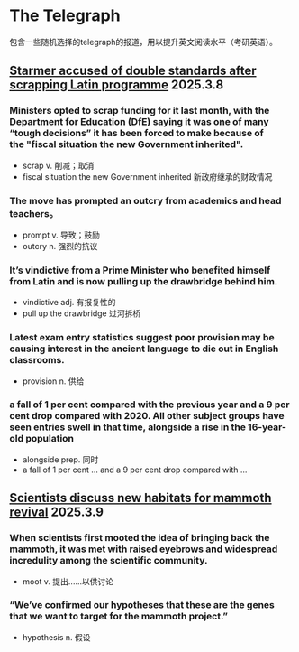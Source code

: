 # The Telegraph

包含一些随机选择的telegraph的报道，用以提升英文阅读水平（考研英语）。

## [Starmer accused of double standards after scrapping Latin programme](https://www.telegraph.co.uk/politics/2025/03/07/starmer-accused-double-standards-scrapping-latin-programme/?&ICID=continue_without_subscribing_reg_first) 2025.3.8

### Ministers opted to scrap funding for it last month, with the Department for Education (DfE) saying it was one of many “tough decisions” it has been forced to make because of the "fiscal situation the new Government inherited".

- scrap v. 削减；取消
- fiscal situation the new Government inherited 新政府继承的财政情况

### The move has prompted an outcry from academics and head teachers。

- prompt v. 导致；鼓励
- outcry n. 强烈的抗议

### It’s vindictive from a Prime Minister who benefited himself from Latin and is now pulling up the drawbridge behind him.

- vindictive adj. 有报复性的
- pull up the drawbridge 过河拆桥

### Latest exam entry statistics suggest poor provision may be causing interest in the ancient language to die out in English classrooms.

- provision n. 供给

### a fall of 1 per cent compared with the previous year and a 9 per cent drop compared with 2020. All other subject groups have seen entries swell in that time, alongside a rise in the 16-year-old population

- alongside prep. 同时
- a fall of 1 per cent ... and a 9 per cent drop compared with ...


## [Scientists discuss new habitats for mammoth revival](https://www.telegraph.co.uk/science/2025/03/08/scientists-discuss-new-habitats-for-mammoth-revival/) 2025.3.9

### When scientists first mooted the idea of bringing back the mammoth, it was met with raised eyebrows and widespread incredulity among the scientific community.

- moot v. 提出......以供讨论

### “We’ve confirmed our hypotheses that these are the genes that we want to target for the mammoth project.”

- hypothesis n. 假设
